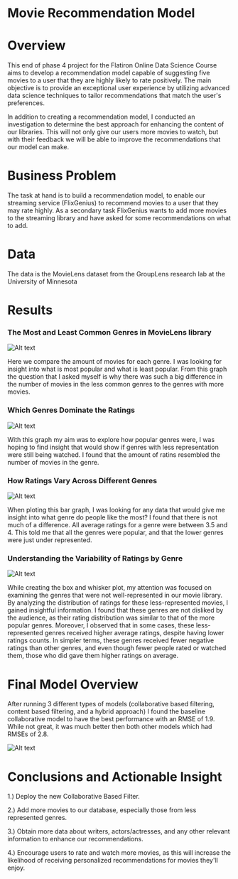 # Movie Recommendation Model

# Overview
This end of phase 4 project for the Flatiron Online Data Science Course aims to develop a recommendation model capable of suggesting five movies to a user that they are highly likely to rate positively. The main objective is to provide an exceptional user experience by utilizing advanced data science techniques to tailor recommendations that match the user's preferences.

In addition to creating a recommendation model, I conducted an investigation to determine the best approach for enhancing the content of our libraries.  This will not only give our users more movies to watch, but with their feedback we will be able to improve the recommendations that our model can make.

# Business Problem
The task at hand is to build a recommendation model, to enable our streaming service (FlixGenius) to recommend movies to a user that they may rate highly.
As a secondary task FlixGenius wants to add more movies to the streaming library and have asked for some recommendations on what to add.

# Data 
The data is the MovieLens dataset from the GroupLens research lab at the University of Minnesota


# Results

### The Most and Least Common Genres in MovieLens library

![Alt text](https://github.com/MichalOst3389/phase_4_project/blob/main/Visuals/Movies%20per%20Genre.png)

Here we compare the amount of movies for each genre.  I was looking for insight into what is most popular and what is least popular.  From this graph the question that I asked myself is why there was such a big difference in the number of movies in the less common genres to the genres with more movies.   

### Which Genres Dominate the Ratings

![Alt text](https://github.com/MichalOst3389/phase_4_project/blob/main/Visuals/Ratings%20per%20Genre.png)

With this graph my aim was to explore how popular genres were,  I was hoping to find insight that would show if genres with less representation were still being watched.  I found that the amount of ratins resembled the number of movies in the genre.

### How Ratings Vary Across Different Genres

![Alt text](https://github.com/MichalOst3389/phase_4_project/blob/main/Visuals/avg%20rating.png)

When ploting this bar graph, I was looking for any data that would give me insight into what genre do people like the most?  I found that there is not much of a difference.  All average ratings for a genre were between 3.5 and 4.  This told me that all the genres were popular, and that the lower genres were just under represented.

### Understanding the Variability of Ratings by Genre

![Alt text](https://github.com/MichalOst3389/phase_4_project/blob/main/Visuals/Genre%20Rating%20Distribution.png)

While creating the box and whisker plot, my attention was focused on examining the genres that were not well-represented in our movie library. By analyzing the distribution of ratings for these less-represented movies, I gained insightful information. I found that these genres are not disliked by the audience, as their rating distribution was similar to that of the more popular genres. Moreover, I observed that in some cases, these less-represented genres received higher average ratings, despite having lower ratings counts. In simpler terms, these genres received fewer negative ratings than other genres, and even though fewer people rated or watched them, those who did gave them higher ratings on average.

# Final Model Overview

After running 3 different types of models (collaborative based filtering, content based filtering, and a hybrid approach) I found the baseline collaborative model to have the best performance with an RMSE of 1.9.  While not great, it was much better then both other models which had RMSEs of 2.8.

![Alt text](https://github.com/MichalOst3389/phase_4_project/blob/main/Visuals/collab%20model%20metrics.png)

# Conclusions and Actionable Insight

1.) Deploy the new Collaborative Based Filter.

2.) Add more movies to our database, especially those from less represented genres.

3.) Obtain more data about writers, actors/actresses, and any other relevant information to enhance our recommendations.

4.) Encourage users to rate and watch more movies, as this will increase the likelihood of receiving personalized recommendations for movies they'll enjoy.


